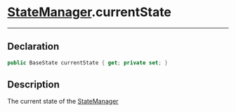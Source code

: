 # [StateManager](StateMachine.md##STATEMANAGER-INCLUDES).currentState
---
## Declaration
```csharp
public BaseState currentState { get; private set; }
```
## Description
The current state of the [StateManager](StateMachine.md##STATEMANAGER-INCLUDES)
